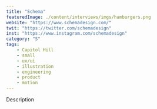 ```yaml
---
title: "Schema"
featuredImage: ./content/interviews/imgs/hamburgers.png
website: "https://www.schemadesign.com/"
twit: "https://twitter.com/schemadesign"
inst: "https://www.instagram.com/schemadesign"
category: "S"
tags:
    - Capitol Hill
    - small
    - ux/ui
    - illustration
    - engineering
    - product
    - motion
---
```


Description
